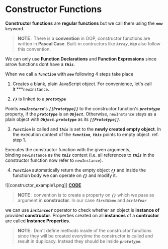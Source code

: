 # **Constructor Functions**

**Constructor functions** are **regular functions** but we call them using the ***`new`*** keyword.

> **NOTE** : There is a **convention** in OOP, constructor functions are written in **Pascal Case**. Built-in contructors like ***`Array`***, ***`Map`*** also follow this convention.

We can only use **Function Declarations** and **Function Expressions** since arrow functions dont have a ***`this`***.

When we call a ***`function`*** with ***`new`*** following 4 steps take place

1. Creates a blank, plain JavaScript object. For convenience, let's call it ***`newInstance`.

2. ***`{}`*** is linked to a ***`prototype`***

Points ***`newInstance`***'s ***`[[Prototype]]`*** to the constructor function's ***`prototype`***  property, if the ***`prototype`*** is an ***`Object`***. Otherwise, `newInstance` stays as a plain object with ***`Object.prototype`*** as its ***`[[Prototype]]`***.

3. ***`function`*** is called and ***`this`*** is set to the **newly created empty object**. In the execution context of the ***`function`***, ***`this`*** points to empty object. ref. step 1.

Executes the constructor function with the given arguments, binding `newInstance` as the ***`this`*** context (i.e. all references to ***`this`*** in the constructor function now refer to `newInstance`).

4. ***`function`*** automatically return the empty object ***`{}`*** and inside the function body we can operate on ***`{}`*** and modify it.

![[constructor_example1.png]]
[**CODE**](https://codesandbox.io/s/lively-leaf-6fs97g?file=/src/OOP/Constructor_example1.js)

> **NOTE** : convention is to create a property on ***`{}`*** which we pass as argument in **constructor**. In our case ***`firstName`*** and ***`birthYear`***

we can use ***`instanceof`*** operator to check whether an object is **instance of** provided **constructor**. Properties created on all **instances** of a **contructor** are called **Instance Properties**.

> **NOTE** : Don't define methods inside of the constructor functions since they will be created everytime the constructor is called and result in duplicacy. Instead they should be inside ***`prototype`***.
